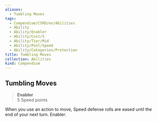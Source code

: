 ```yaml
---
aliases:
  - Tumbling Moves
tags:
  - Compendium/CSRD/en/Abilities
  - Ability
  - Ability/Enabler
  - Ability/Cost/5
  - Ability/Tier/Mid
  - Ability/Pool/Speed
  - Ability/Categories/Protection
title: Tumbling Moves
collection: Abilities
kind: Compendium
---
```

## Tumbling Moves  
>**Enabler**  
>5 Speed points
  
When you use an action to move, Speed defense rolls are eased until the end of your next turn. Enabler.